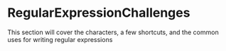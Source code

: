 # RegularExpressionChallenges
 This section will cover the characters, a few shortcuts, and the common uses for writing regular expressions
